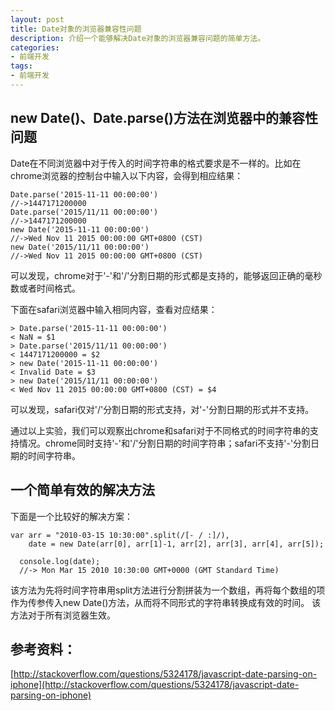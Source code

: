 ```yaml
---
layout: post
title: Date对象的浏览器兼容性问题
description: 介绍一个能够解决Date对象的浏览器兼容问题的简单方法。
categories: 
- 前端开发
tags: 
- 前端开发
---
```


## new Date()、Date.parse()方法在浏览器中的兼容性问题
    
   Date在不同浏览器中对于传入的时间字符串的格式要求是不一样的。比如在chrome浏览器的控制台中输入以下内容，会得到相应结果：
   
    Date.parse('2015-11-11 00:00:00')
    //->1447171200000
    Date.parse('2015/11/11 00:00:00')
    //->1447171200000
    new Date('2015-11-11 00:00:00')
    //->Wed Nov 11 2015 00:00:00 GMT+0800 (CST)
    new Date('2015/11/11 00:00:00')
    //->Wed Nov 11 2015 00:00:00 GMT+0800 (CST)
    
  可以发现，chrome对于'-'和'/'分割日期的形式都是支持的，能够返回正确的毫秒数或者时间格式。
  
  下面在safari浏览器中输入相同内容，查看对应结果：
    
    > Date.parse('2015-11-11 00:00:00')
    < NaN = $1
    > Date.parse('2015/11/11 00:00:00')
    < 1447171200000 = $2
    > new Date('2015-11-11 00:00:00')
    < Invalid Date = $3
    > new Date('2015/11/11 00:00:00')
    < Wed Nov 11 2015 00:00:00 GMT+0800 (CST) = $4
    
   可以发现，safari仅对'/'分割日期的形式支持，对'-'分割日期的形式并不支持。
    
  通过以上实验，我们可以观察出chrome和safari对于不同格式的时间字符串的支持情况。chrome同时支持'-'和'/'分割日期的时间字符串；safari不支持'-'分割日期的时间字符串。
 
## 一个简单有效的解决方法
    
  下面是一个比较好的解决方案：
  
    var arr = "2010-03-15 10:30:00".split(/[- / :]/),
        date = new Date(arr[0], arr[1]-1, arr[2], arr[3], arr[4], arr[5]);
      
      console.log(date);
      //-> Mon Mar 15 2010 10:30:00 GMT+0000 (GMT Standard Time)
  
   该方法为先将时间字符串用split方法进行分割拼装为一个数组，再将每个数组的项作为传参传入new Date()方法，从而将不同形式的字符串转换成有效的时间。
   该方法对于所有浏览器生效。



## 参考资料：

[http://stackoverflow.com/questions/5324178/javascript-date-parsing-on-iphone](http://stackoverflow.com/questions/5324178/javascript-date-parsing-on-iphone)

[Joebon]:    http://joebon.tk  "Joebon"


    